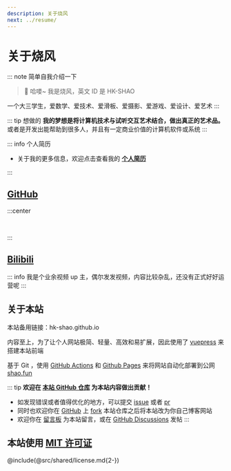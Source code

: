 ```yaml
---
description: 关于烧风
next: ../resume/
---
```


# 关于烧风

::: note 简单自我介绍一下
> 👋 哈喽~ 我是烧风，英文 ID 是 HK-SHAO  

一个大三学生，爱数学、爱技术、爱滑板、爱摄影、爱游戏、爱设计、爱艺术
:::

::: tip 想做的
**我的梦想是将计算机技术与试听交互艺术结合，做出真正的艺术品。** 或者是开发出能帮助到很多人，并且有一定商业价值的计算机软件或系统
:::

::: info 个人简历

- 关于我的更多信息，欢迎点击查看我的 [**个人简历**](/resume/)

:::

## [GitHub](https://github.com/HK-SHAO)

:::center

<p>
    <img src="https://cdn.jsdelivr.net/gh/HK-SHAO/github-stats/generated/overview.svg#gh-dark-mode-only" alt="" loading="lazy" class="medium-zoom-image" data-mode="darkmode-only">
    <img src="https://cdn.jsdelivr.net/gh/HK-SHAO/github-stats/generated/overview.svg#gh-light-mode-only" alt="" loading="lazy" class="medium-zoom-image" data-mode="lightmode-only">
    <img src="https://cdn.jsdelivr.net/gh/HK-SHAO/github-stats/generated/languages.svg#gh-dark-mode-only" alt="" loading="lazy" class="medium-zoom-image" data-mode="darkmode-only">
    <img src="https://cdn.jsdelivr.net/gh/HK-SHAO/github-stats/generated/languages.svg#gh-light-mode-only" alt="" loading="lazy" class="medium-zoom-image" data-mode="lightmode-only">
</p>

:::

## [Bilibili](https://space.bilibili.com/24046148)

::: info
我是个业余视频 up 主，偶尔发发视频，内容比较杂乱，还没有正式好好运营呢
:::

## 关于本站

本站备用链接：hk-shao.github.io  

内容至上，为了让个人网站极简、轻量、高效和易扩展，因此使用了 [vuepress](https://v2.vuepress.vuejs.org/zh/) 来搭建本站前端  

基于 Git ，使用 [GitHub Actions](https://docs.github.com/cn/actions) 和 [Github Pages](https://docs.github.com/cn/pages) 来将网站自动化部署到公网 [shao.fun](//shao.fun/)

::: tip
**欢迎在 [本站 GitHub 仓库](https://github.com/HK-SHAO/HK-SHAO.github.io) 为本站内容做出贡献！**

- 如发现错误或者值得优化的地方，可以提交 [issue](https://github.com/HK-SHAO/HK-SHAO.github.io/issues) 或者 [pr](https://github.com/HK-SHAO/HK-SHAO.github.io/pulls)
- 同时也欢迎你在 [GitHub](https://github.com/HK-SHAO/HK-SHAO.github.io) 上 [fork](https://github.com/HK-SHAO/HK-SHAO.github.io/fork) 本站仓库之后将本站改为你自己博客网站
- 欢迎你在 [留言板](/board/) 为本站留言，或在 [GitHub Discussions](https://github.com/HK-SHAO/HK-SHAO.github.io/discussions) 发帖
:::

## 本站使用 [MIT 许可证](/LICENSE.md)

@include(@src/shared/license.md{2-})